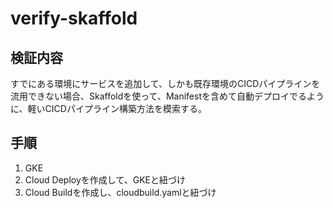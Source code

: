 # verify-skaffold

## 検証内容  
すでにある環境にサービスを追加して、しかも既存環境のCICDパイプラインを流用できない場合、Skaffoldを使って、Manifestを含めて自動デプロイでるように、軽いCICDパイプライン構築方法を模索する。

## 手順
1. GKE
2. Cloud Deployを作成して、GKEと紐づけ
3. Cloud Buildを作成し、cloudbuild.yamlと紐づけ
